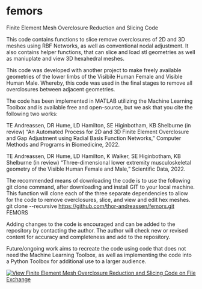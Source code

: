 # femors
Finite Element Mesh Overclosure Reduction and Slicing Code

This code contains functions to slice remove overclosures of 2D and 3D meshes using RBF Networks, as well as conventional nodal adjustment. It also contains helper functions, that can slice and load stl geometries as well as maniuplate and view 3D hexahedral meshes.

This code was developed with another project to make freely available geometries of the lower limbs of the Visibile Human Female and Visible Human Male. Whereby, this code was used in the final stages to remove all overclosures between adjacent geometries.

The code has been implemented in MATLAB utilizing the Machine Learning Toolbox and is available free and open-source, but we ask that you cite the following two works:

TE Andreassen, DR Hume, LD Hamilton, SE Higinbotham, KB Shelburne (in review) “An Automated Process for 2D and 3D Finite Element Overclosure and Gap Adjustment using Radial Basis Function Networks,” Computer Methods and Programs in Biomedicine, 2022.

TE Andreassen, DR Hume, LD Hamilton, K Walker, SE Higinbotham, KB Shelburne (in review) “Three-dimensional lower extremity musculoskeletal geometry of the Visible Human Female and Male,” Scientific Data, 2022.

The recommended means of downloading the code is to use the following git clone command, after downloading and install GIT to your local machine.
This function will clone each of the three separate dependencies to allow for the code to remove overclosures, slice, and view and edit hex meshes.
git clone --recursive https://github.com/thor-andreassen/femors.git FEMORS

Adding changes to the code is encouraged and can be added to the repository by contacting the author. The author will check new or revised content for accuracy and completeness and add to the repository.

Future/ongoing work aims to recreate the code using code that does not need the Machine Learning Toolbox, as well as implementing the code into a Python Toolbox for additional use to a larger audience.

[![View Finite Element Mesh Overclosure Reduction and Slicing Code on File Exchange](https://www.mathworks.com/matlabcentral/images/matlab-file-exchange.svg)](https://www.mathworks.com/matlabcentral/fileexchange/120353-finite-element-mesh-overclosure-reduction-and-slicing-code)
